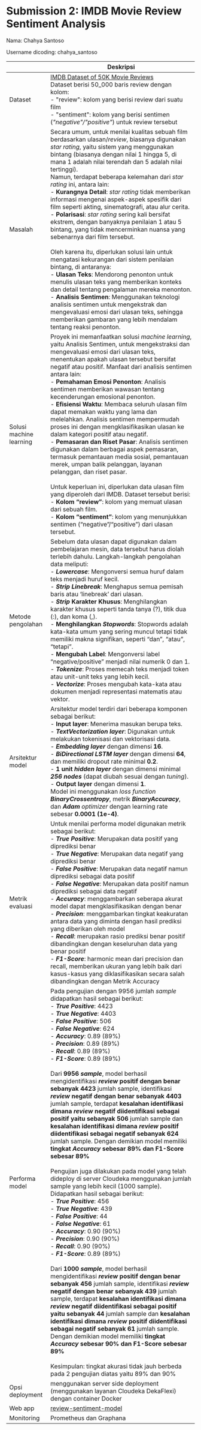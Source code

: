 # Submission 2: IMDB Movie Review Sentiment Analysis
Nama: Chahya Santoso

Username dicoding: chahya_santoso

|| Deskripsi |
| ----------- | ----------- |
| Dataset | [IMDB Dataset of 50K Movie Reviews](https://www.kaggle.com/datasets/lakshmi25npathi/imdb-dataset-of-50k-movie-reviews/download?datasetVersionNumber=1)<br>Dataset berisi 50_000 baris review dengan kolom:<br> - "review": kolom yang berisi review dari suatu film<br> - "sentiment": kolom yang berisi sentimen (*"negative"/"positive"*) untuk review tersebut|
| Masalah | Secara umum, untuk menilai kualitas sebuah film berdasarkan ulasan/*review*, biasanya digunakan *star rating*, yaitu sistem yang menggunakan bintang (biasanya dengan nilai 1 hingga 5, di mana 1 adalah nilai terendah dan 5 adalah nilai tertinggi). <br>Namun, terdapat beberapa kelemahan dari *star rating* ini, antara lain:<br>-   **Kurangnya Detail**: *star rating* tidak memberikan informasi mengenai aspek-aspek spesifik dari film seperti akting, sinematografi, atau alur cerita.<br>-   **Polarisasi**: *star rating* sering kali bersifat ekstrem, dengan banyaknya penilaian 1 atau 5 bintang, yang tidak mencerminkan nuansa yang sebenarnya dari film tersebut.<br><br>Oleh karena itu, diperlukan solusi lain untuk mengatasi kekurangan dari sistem penilaian bintang, di antaranya:<br>-   **Ulasan Teks**: Mendorong penonton untuk menulis ulasan teks yang memberikan konteks dan detail tentang pengalaman mereka menonton.<br>-   **Analisis Sentimen**: Menggunakan teknologi analisis sentimen untuk mengekstrak dan mengevaluasi emosi dari ulasan teks, sehingga memberikan gambaran yang lebih mendalam tentang reaksi penonton. |
| Solusi machine learning | Proyek ini memanfaatkan solusi *machine learning*, yaitu Analisis Sentimen, untuk mengekstraksi dan mengevaluasi emosi dari ulasan teks, menentukan apakah ulasan tersebut bersifat negatif atau positif. Manfaat dari analisis sentimen antara lain:<br>-   **Pemahaman Emosi Penonton**: Analisis sentimen memberikan wawasan tentang kecenderungan emosional penonton.<br>-   **Efisiensi Waktu**: Membaca seluruh ulasan film dapat memakan waktu yang lama dan melelahkan. Analisis sentimen mempermudah proses ini dengan mengklasifikasikan ulasan ke dalam kategori positif atau negatif.<br>-   **Pemasaran dan Riset Pasar**: Analisis sentimen digunakan dalam berbagai aspek pemasaran, termasuk pemantauan media sosial, pemantauan merek, umpan balik pelanggan, layanan pelanggan, dan riset pasar.<br><br>Untuk keperluan ini, diperlukan data ulasan film yang diperoleh dari IMDB. Dataset tersebut berisi:<br>-   **Kolom “review”**: kolom yang memuat ulasan dari sebuah film.<br>-   **Kolom “sentiment”**: kolom yang menunjukkan sentimen (“negative”/“positive”) dari ulasan tersebut. |
| Metode pengolahan | Sebelum data ulasan dapat digunakan dalam pembelajaran mesin, data tersebut harus diolah terlebih dahulu. Langkah-langkah pengolahan data meliputi:<br>-   ***Lowercase***: Mengonversi semua huruf dalam teks menjadi huruf kecil.<br>-   ***Strip Linebreak***: Menghapus semua pemisah baris atau ‘linebreak’ dari ulasan.<br>-   ***Strip* Karakter Khusus**: Menghilangkan karakter khusus seperti tanda tanya (?), titik dua (:), dan koma (,).<br>-   **Menghilangkan *Stopwords***: Stopwords adalah kata-kata umum yang sering muncul tetapi tidak memiliki makna signifikan, seperti “dan”, “atau”, “tetapi”.<br>-   **Mengubah Label**: Mengonversi label “negative/positive” menjadi nilai numerik 0 dan 1.<br>-   ***Tokenize***: Proses memecah teks menjadi token atau unit-unit teks yang lebih kecil.<br>-   ***Vectorize***: Proses mengubah kata-kata atau dokumen menjadi representasi matematis atau vektor. |
| Arsitektur model | Arsitektur model terdiri dari beberapa komponen sebagai berikut:<br>-   **Input layer**: Menerima masukan berupa teks.<br>-   ***TextVectorization layer***: Digunakan untuk melakukan tokenisasi dan vektorisasi data.<br>-   ***Embedding layer***  dengan dimensi  **16**.<br>-   ***BiDirectional LSTM layer***  dengan dimensi  **64**, dan memiliki dropout rate minimal  **0.2**.<br>-   **1 unit *hidden layer***  dengan dimensi minimal  ***256 nodes***  (dapat diubah sesuai dengan *tuning*).<br>-   **Output layer**  dengan dimensi  **1**.<br>Model ini menggunakan *loss function  **BinaryCrossentropy***, metrik  ***BinaryAccuracy***, dan ***Adam** optimizer* dengan learning rate sebesar **0.0001 (1e-4)**.
| Metrik evaluasi | Untuk menilai performa model digunakan metrik sebagai berikut:<br>- ***True Positive***: Merupakan data positif yang diprediksi benar<br>- ***True Negative***: Merupakan data negatif yang diprediksi benar<br>- ***False Positive***: Merupakan data negatif namun diprediksi sebagai data positif<br>- ***False Negative***: Merupakan data positif namun diprediksi sebagai data negatif<br>- ***Accuracy***: menggambarkan seberapa akurat model dapat mengklasifikasikan dengan benar<br>- ***Precision***: menggambarkan tingkat keakuratan antara data yang diminta dengan hasil prediksi yang diberikan oleh model<br>- ***Recall***: merupakan rasio prediksi benar positif dibandingkan dengan keseluruhan data yang benar positif<br>- ***F1-Score***: harmonic mean dari precision dan recall, memberikan ukuran yang lebih baik dari kasus-kasus yang diklasifikasikan secara salah dibandingkan dengan Metrik Accuracy<br> |
| Performa model | Pada pengujian dengan 9956 jumlah *sample* didapatkan hasil sebagai berikut:<br>- ***True Positive***: 4423<br>- ***True Negative***: 4403<br>- ***False Positive***: 506<br>- ***False Negative***: 624<br>- ***Accuracy***: 0.89 (89%)<br>- ***Precision***: 0.89 (89%)<br>- ***Recall***: 0.89 (89%)<br>- ***F1-Score***: 0.89 (89%)<br><br>Dari **9956 *sample***, model berhasil mengidentifikasi ***review* positif dengan benar sebanyak 4423** jumlah sample, identifikasi ***review* negatif dengan benar sebanyak 4403** jumlah sample, terdapat **kesalahan identifikasi dimana *review* negatif diidentifikasi sebagai positif yaitu sebanyak 506** jumlah sample dan **kesalahan identifikasi dimana *review* positif diidentifikasi sebagai negatif sebanyak 624** jumlah sample. Dengan demikian model memiliki **tingkat *Accuracy* sebesar 89% dan F1-Score sebesar 89%**<br><br>Pengujian juga dilakukan pada model yang telah dideploy di server Cloudeka menggunakan jumlah sample yang lebih kecil (1000 sample). Didapatkan hasil sebagai berikut:<br>- ***True Positive***: 456<br>- ***True Negative***: 439<br>- ***False Positive***: 44<br>- ***False Negative***: 61<br>- ***Accuracy***: 0.90 (90%)<br>- ***Precision***: 0.90 (90%)<br>- ***Recall***: 0.90 (90%)<br>- ***F1-Score***: 0.89 (89%)<br><br>Dari **1000 *sample***, model berhasil mengidentifikasi ***review* positif dengan benar sebanyak 456** jumlah sample, identifikasi ***review* negatif dengan benar sebanyak 439** jumlah sample, terdapat **kesalahan identifikasi dimana *review* negatif diidentifikasi sebagai positif yaitu sebanyak 44** jumlah sample dan **kesalahan identifikasi dimana *review* positif diidentifikasi sebagai negatif sebanyak 61** jumlah sample. Dengan demikian model memiliki **tingkat *Accuracy* sebesar 90% dan F1-Score sebesar 89%**<br><br>Kesimpulan: tingkat akurasi tidak jauh berbeda pada 2 pengujian diatas yaitu 89% dan 90% |
| Opsi deployment | menggunakan server side deployment (menggunakan layanan Cloudeka DekaFlexi) dengan container Docker |
| Web app | [review-sentiment-model](http://103.190.215.213:8501/v1/models/review-sentiment-model/metadata)|
| Monitoring | Prometheus dan Graphana |

